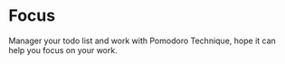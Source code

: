 # Focus
Manager your todo list and work with Pomodoro Technique, hope it can help you focus on your work.
